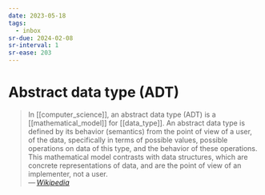 ```yaml
---
date: 2023-05-18
tags:
  - inbox
sr-due: 2024-02-08
sr-interval: 1
sr-ease: 203
---
```


# Abstract data type (ADT)

> In [[computer_science]], an abstract data type (ADT) is a
> [[mathematical_model]] for [[data_type]]. An abstract data type is defined by
> its behavior (semantics) from the point of view of a user, of the data,
> specifically in terms of possible values, possible operations on data of this
> type, and the behavior of these operations. This mathematical model contrasts
> with data structures, which are concrete representations of data, and are the
> point of view of an implementer, not a user.\
> — <cite>[Wikipedia](https://en.wikipedia.org/wiki/Abstract_data_type)</cite>
